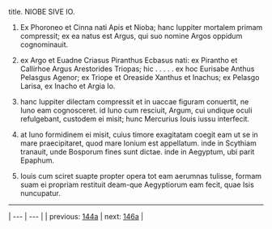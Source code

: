 title. NIOBE SIVE IO.



1. Ex Phoroneo et Cinna nati Apis et Nioba; hanc Iuppiter mortalem primam compressit; ex ea natus est Argus, qui suo nomine Argos oppidum cognominauit.



2. ex Argo et Euadne Criasus Piranthus Ecbasus nati: ex Pirantho et Callirhoe Argus Arestorides Triopas; hic . . . . . ex hoc Eurisabe Anthus Pelasgus Agenor; ex Triope et Oreaside Xanthus et Inachus; ex Pelasgo Larisa, ex Inacho et Argia Io.



3. hanc Iuppiter dilectam compressit et in uaccae figuram conuertit, ne Iuno eam cognosceret. id Iuno cum resciuit, Argum, cui undique oculi refulgebant, custodem ei misit; hunc Mercurius Iouis iussu interfecit.



4. at Iuno formidinem ei misit, cuius timore exagitatam coegit eam ut se in mare praecipitaret, quod mare Ionium est appellatum. inde in Scythiam tranauit, unde Bosporum fines sunt dictae. inde in Aegyptum, ubi parit Epaphum.



5. Iouis cum sciret suapte propter opera tot eam aerumnas tulisse, formam suam ei propriam restituit deam-que Aegyptiorum eam fecit, quae Isis nuncupatur.



---

| --- | --- |
| previous: [144a](../144a/) | next: [146a](../146a/) |